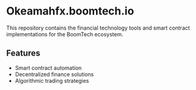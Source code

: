 # Okeamahfx.boomtech.io

This repository contains the financial technology tools and smart contract implementations for the BoomTech ecosystem. 

## Features
- Smart contract automation
- Decentralized finance solutions
- Algorithmic trading strategies
